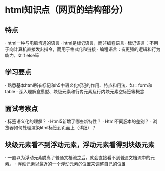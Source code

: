 # html知识点（网页的结构部分）

## 特点
· html一种与电脑沟通的语言
· html是标记语言，而非编程语言
· 标记语言：不用于向计算机直接发出指令，而用于格式化和链接
· 编程语言：有更强的逻辑和行为能力，如if else等  

## 学习要点
· 熟悉基本html所有标记和h5中语义化标记的作用、特点和用法，如：form和table
· 深入理解盒模型、块级元素和行内元素及行内块元素空标签等概念

## 面试考察点
· 标签语义化的理解？
· Html5新增了哪些新特性？
· Html不同版本的差别？
· 浏览器如何处理渲染html标签到页面上（详细）？

## 块级元素看不到浮动元素，浮动元素看得到块级元素
· 一直以为浮动元素脱离了普通文档流之后，就会直接看不到普通文档流中的元素。
· 浮动元素以最近的一个浮动元素的位置来调整自己的位置